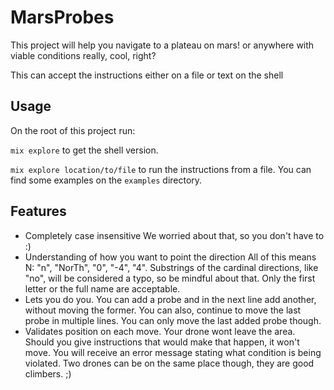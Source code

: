 # MarsProbes

This project will help you navigate to a plateau on mars! or anywhere with viable conditions really, cool, right?

This can accept the instructions either on a file or text on the shell

## Usage

On the root of this project run:

`mix explore` to get the shell version.

`mix explore location/to/file` to run the instructions from a file.
You can find some examples on the `examples` directory.

## Features
- Completely case insensitive
We worried about that, so you don't have to :)
- Understanding of how you want to point the direction
All of this means N: "n", "NorTh", "0", "-4", "4".
Substrings of the cardinal directions, like "no", will be considered a typo, so be mindful about that. Only the first letter or the full name are acceptable.
- Lets you do you.
You can add a probe and in the next line add another, without moving the former.
You can also, continue to move the last probe in multiple lines.
You can only move the last added probe though. 
- Validates position on each move.
Your drone wont leave the area. Should you give instructions that would make that happen, it won't move. You will receive an error message stating what condition is being violated.
Two drones can be on the same place though, they are good climbers. ;)


